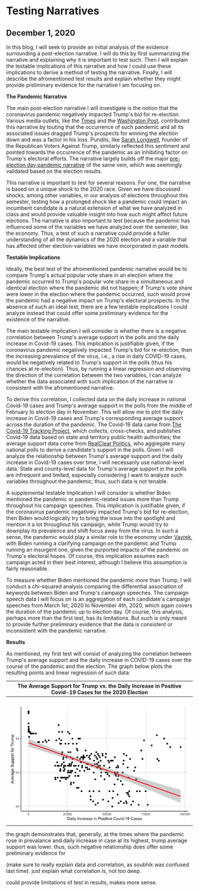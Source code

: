 # Testing Narratives  
## December 1, 2020

In this blog, I will seek to provide an initial analysis of the evidence surrounding a post-election narrative. I will do this by first summarizing the narrative and explaining why it is important to test such. Then I will explain the testable implications of this narrative and how I could use these implications to derive a method of testing the narrative. Finally, I will describe the afromentioned test results and explain whether they might provide preliminary evidence for the narrative I am focusing on. 

**The Pandemic Narrative**

The main post-election narrative I will investigate is the notion that the coronavirus pandemic negatively impacted Trump's bid for re-election. Various media outlets, like the [Times](https://time.com/5907973/donald-trump-loses-2020-election/) and the [Washington Post](https://www.washingtonpost.com/elections/interactive/2020/trump-pandemic-coronavirus-election/), contributed this narrative by touting that the occurrence of such pandemic and all its associated issues dragged Trump's prospects for winning the election down and was a factor in his loss. Pundits, like [Sarah Longwell](https://time.com/5907973/donald-trump-loses-2020-election/), founder of the Republican Voters Against Trump, similarly reflected this sentiment and pointed towards the occurrence of the pandemic as an inhibiting factor on Trump's electoral efforts. The narrative largely builds off the major [pre-election day pandemic narrative](https://www.cnn.com/2020/10/29/politics/coronavirus-trump-analysis/index.html) of the same vein, which was seemingly validated based on the election results.

This narrative is important to test for several reasons. For one, the narrative is based on a unique shock to the 2020 race. Given we have discussed shocks, among other variables, in our analysis of elections throughout this semester, testing how a prolonged shock like a pandemic could impact an incumbent candidate is a natural extension of what we have analyzed in class and would provide valuable insight into how such might affect future elections. The narrative is also important to test because the pandemic has influenced some of the variables we have analyzed over the semester, like the economy. Thus, a test of such a narrative could provide a fuller understanding of all the dynamics of the 2020 election and a variable that has affected other election-variables we have incorporated in past models.

**Testable Implications**

Ideally, the best test of the afromentioned pandemic narrative would be to compare Trump's actual popular vote share in an election where the pandemic occurred to Trump's popular vote share in a simultaneous and identical election where the pandemic did not happen; if Trump's vote share were lower in the election where the pandemic occurred, such would prove the pandemic had a negative impact on Trump's electoral prospects. In the absence of such an ideal test, there are a few testable implications I could analyze instead that could offer some preliminary evidence for the existence of the narrative. 

The main testable implication I will consider is whether there is a negative correlation between Trump's average support in the polls and the daily increase in Covid-19 cases. This implication is justifiable given, if the coronavirus pandemic negatively impacted Trump's bid for re-election, then the increasing prevalence of the virus, i.e., a rise in daily COVID-19 cases, would be negatively related to Trump's support in the polls (thus his chances at re-election). Thus, by running a linear regression and observing the direction of the correlation between the two variables, I can analyze whether the data associated with such implication of the narrative is consistent with the afromentioned narrative. 

To derive this correlation, I collected data on the daily increase in national Covid-19 cases and Trump's average support in the polls from the middle of February to election day in November. This will allow me to plot the daily increase in Covid-19 cases and Trump's corresponding average support across the duration of the pandemic. The Covid-19 data came from [The Covid-19 Tracking Project](https://covidtracking.com/about-data), which collects, cross-checks, and publishes Covid-19 data based on state and territory public health authorities; the average support data come from [RealClear Politics](https://www.realclearpolitics.com/epolls/2020/president/us/general_election_trump_vs_biden-6247.html), who aggregate many national polls to derive a candidate's support in the polls. Given I will analyze the relationship between Trump's average support and the daily increase in Covid-19 cases over time, I will necessarily use national-level data. State and county-level data for Trump's average support in the polls are infrequent and limited, especially considering I want to analyze such variables throughout the pandemic; thus, such data is not tenable. 

A supplemental testable implication I will consider is whether Biden mentioned the pandemic or pandemic-related issues more than Trump throughout his campaign speeches. This implication is justifiable given, if the coronavirus pandemic negatively impacted Trump's bid for re-election, then Biden would logically try to bring the issue into the spotlight and mention it a lot throughout his campaign, while Trump would try to downplay its prevalence and shift focus away from the virus. In such a sense, the pandemic would play a similar role to the economy under [Vavrek](https://hollis.harvard.edu/primo-explore/fulldisplay?docid=TN_cdi_askewsholts_vlebooks_9781400830480&context=PC&vid=HVD2&search_scope=everything&tab=everything&lang=en_US), with Biden running a clarifying campaign on the pandemic and Trump running an insurgent one, given the purported impacts of the pandemic on Trump's electoral hopes. Of course, this implication assumes each campaign acted in their best interest, although I believe this assumption is fairly reasonable.

To measure whether Biden mentioned the pandemic more than Trump, I will conduct a chi-squared analysis comparing the differential association of keywords between Biden and Trump's campaign speeches. The campaign speech data I will focus on is an aggregation of each candidate's campaign speeches from March 1st, 2020 to November 4th, 2020, which again covers the duration of the pandemic up to election day. Of course, this analysis, perhaps more than the first test, has its limitations. But such is only meant to provide further preliminary evidence that the data is consistent or inconsistent with the pandemic narrative. 

**Results**

As mentioned, my first test will consist of analyzing the correlation between Trump's average support and the daily increase in COVID-19 cases over the course of the pandemic and the election. The graph below plots the resulting points and linear regression of such data: 

|  The Average Support for Trump vs. the Daily Increase in Positive Covid-19 Cases for the 2020 Election |
|:-:|
|![](Narrative1.png)|

the graph demonstrates that, generally, at the times where the pandemic rose in prevalance and daily increase in case at its highest, trump average support was lower. thus, such negative relationship does offer some preliminary evidence for 


(make sure to really explain data and correlation, as soubhik was confused last time). just explain what correlation is, not too deep. 

could provide limitations of test in results, makes more sense. 
